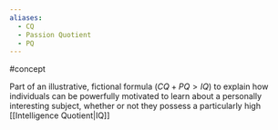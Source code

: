 ```yaml
---
aliases:
  - CQ
  - Passion Quotient
  - PQ
---
```

#concept 

Part of an illustrative, fictional formula ($CQ + PQ > IQ$) to explain how individuals can be powerfully motivated to learn about a personally interesting subject, whether or not they possess a particularly high [[Intelligence Quotient|IQ]]
